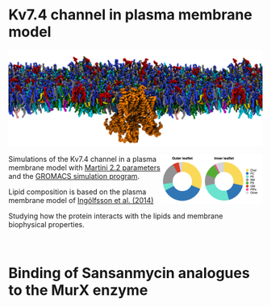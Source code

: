 # Kv7.4 channel in plasma membrane model

![Kv7_memb](images/side_top.png)

<img src="images/PM_comp.png" width="40%" align="right">

Simulations of the Kv7.4 channel in a plasma membrane model with [Martini 2.2 parameters](http://cgmartini.nl/index.php/224-m22) and the [GROMACS simulation program](https://www.gromacs.org).

Lipid composition is based on the plasma membrane model of [Ingólfsson et al. (2014)](https://pubs.acs.org/doi/full/10.1021/ja507832e)

Studying how the protein interacts with the lipids and membrane biophysical properties.

<br />

# Binding of Sansanmycin analogues to the MurX enzyme 

